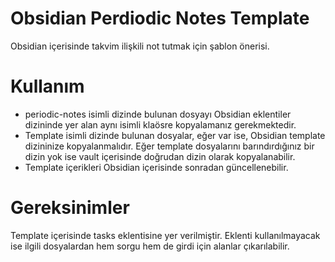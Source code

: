 # Obsidian Perdiodic Notes Template
 Obsidian içerisinde takvim ilişkili not tutmak için şablon önerisi.

# Kullanım 
- periodic-notes isimli dizinde bulunan dosyayı Obsidian eklentiler dizininde yer alan aynı isimli klaösre kopyalamanız gerekmektedir.
- Template isimli dizinde bulunan dosyalar, eğer var ise, Obsidian template dizininize kopyalanmalıdır. Eğer template dosyalarını barındırdığınız bir dizin yok ise vault içerisinde doğrudan dizin olarak kopyalanabilir.
- Template içerikleri Obsidian içerisinde sonradan güncellenebilir.

# Gereksinimler
Template içerisinde tasks eklentisine yer verilmiştir. Eklenti kullanılmayacak ise ilgili dosyalardan hem sorgu hem de girdi için alanlar çıkarılabilir.